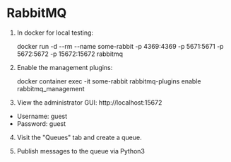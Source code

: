 # RabbitMQ

1. In docker for local testing:

    docker run -d --rm --name some-rabbit -p 4369:4369 -p 5671:5671 -p 5672:5672 -p 15672:15672 rabbitmq

2. Enable the management plugins:

    docker container exec -it some-rabbit rabbitmq-plugins enable rabbitmq_management

3. View the administrator GUI: http://localhost:15672 

* Username: guest
* Password: guest

4. Visit the "Queues" tab and create a queue.

5. Publish messages to the queue via Python3
